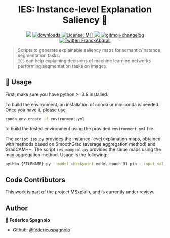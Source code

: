 <h1 align="center">IES: Instance-level Explanation Saliency 👋</h1>
<p align="center">
  <img src="https://img.shields.io/npm/v/readme-md-generator.svg?orange=blue" />
  <a href="https://www.npmjs.com/package/readme-md-generator">
    <img alt="downloads" src="https://img.shields.io/npm/dm/readme-md-generator.svg?color=blue" target="_blank" />
  </a>
  <a href="https://github.com/kefranabg/readme-md-generator/blob/master/LICENSE">
    <img alt="License: MIT" src="https://img.shields.io/badge/license-MIT-yellow.svg" target="_blank" />
  </a>
  <a href="https://codecov.io/gh/kefranabg/readme-md-generator">
    <img src="https://codecov.io/gh/kefranabg/readme-md-generator/branch/master/graph/badge.svg" />
  </a>
  <a href="https://github.com/frinyvonnick/gitmoji-changelog">
    <img src="https://img.shields.io/badge/changelog-gitmoji-brightgreen.svg" alt="gitmoji-changelog">
  </a>
  <a href="https://twitter.com/FranckAbgrall">
    <img alt="Twitter: FranckAbgrall" src="https://img.shields.io/twitter/follow/FranckAbgrall.svg?style=social" target="_blank" />
  </a>
</p>

> Scripts to generate explainable saliency maps for semantic/instance segmentation tasks.<br /> `IES` can help explaining decisions of machine learning networks performing segmentation tasks on images.

## 🚀 Usage

First, make sure you have python >=3.9 installed.

To build the environment, an installation of conda or miniconda is needed. Once you have it, please use
```sh
conda env create -f environment.yml
```
to build the tested environment using the provided `environment.yml` file. 

The `script ies.py` provides the instance-level explanation maps, obtained with methods based on SmoothGrad (average aggregation method) and GradCAM++. The script `ies_maxpool.py` provides the same maps using the max aggregation method.
Usage is the following:
```sh
python {FILENAME}.py --model_checkpoint model_epoch_31.pth --input_val_paths {PATH_TO_INPUT1} {PATH_TO_INPUT2} --input_prefixes {INPUT1_FILENAME} {INPUT2_FILENAME} --num_workers 0 --cache_rate 0.01 --threshold 0.3
```

## Code Contributors

This work is part of the project MSxplain, and is currently under review.

## Author

👤 **Federico Spagnolo**

- Github: [@federicospagnolo](https://github.com/federicospagnolo)
